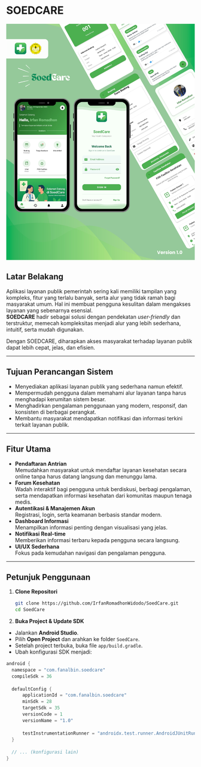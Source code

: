 # SOEDCARE
![MockUp Aplikasi](MockUp_SoedCare.png)

## Latar Belakang
Aplikasi layanan publik pemerintah sering kali memiliki tampilan yang kompleks, fitur yang terlalu banyak, serta alur yang tidak ramah bagi masyarakat umum. Hal ini membuat pengguna kesulitan dalam mengakses layanan yang sebenarnya esensial.  
**SOEDCARE** hadir sebagai solusi dengan pendekatan _user-friendly_ dan terstruktur, memecah kompleksitas menjadi alur yang lebih sederhana, intuitif, serta mudah digunakan.

Dengan SOEDCARE, diharapkan akses masyarakat terhadap layanan publik dapat lebih cepat, jelas, dan efisien.

---

## Tujuan Perancangan Sistem
- Menyediakan aplikasi layanan publik yang sederhana namun efektif.  
- Mempermudah pengguna dalam memahami alur layanan tanpa harus menghadapi kerumitan sistem besar.  
- Menghadirkan pengalaman penggunaan yang modern, responsif, dan konsisten di berbagai perangkat.  
- Membantu masyarakat mendapatkan notifikasi dan informasi terkini terkait layanan publik.

---

## Fitur Utama
- **Pendaftaran Antrian**  
  Memudahkan masyarakat untuk mendaftar layanan kesehatan secara online tanpa harus datang langsung dan menunggu lama.  
- **Forum Kesehatan**  
  Wadah interaktif bagi pengguna untuk berdiskusi, berbagi pengalaman, serta mendapatkan informasi kesehatan dari komunitas maupun tenaga medis.  
- **Autentikasi & Manajemen Akun**  
  Registrasi, login, serta keamanan berbasis standar modern.  
- **Dashboard Informasi**  
  Menampilkan informasi penting dengan visualisasi yang jelas.  
- **Notifikasi Real-time**  
  Memberikan informasi terbaru kepada pengguna secara langsung.  
- **UI/UX Sederhana**  
  Fokus pada kemudahan navigasi dan pengalaman pengguna.  

---

## Petunjuk Penggunaan
1. **Clone Repositori**
   ```bash
   git clone https://github.com/IrfanRomadhonWidodo/SoedCare.git
   cd SoedCare
2. **Buka Project & Update SDK**
  - Jalankan **Android Studio**.  
  - Pilih **Open Project** dan arahkan ke folder `SoedCare`.  
  - Setelah project terbuka, buka file `app/build.gradle`.  
  - Ubah konfigurasi SDK menjadi:
  ```gradle
android {
    namespace = "com.fanalbin.soedcare"
    compileSdk = 36

    defaultConfig {
        applicationId = "com.fanalbin.soedcare"
        minSdk = 28
        targetSdk = 35
        versionCode = 1
        versionName = "1.0"

        testInstrumentationRunner = "androidx.test.runner.AndroidJUnitRunner"
    }

    // ... (konfigurasi lain)
}


